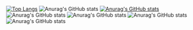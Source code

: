 [![Top Langs](https://github-readme-stats.vercel.app/api/top-langs/?username=Jimin-Park0901)](https://github.com/anuraghazra/github-readme-stats)
![Anurag's GitHub stats](https://github-readme-stats.vercel.app/api?username=Jimin-Park0901&hide=contribs,prs&show_icons=true&theme=graywhite)
[![Anurag's GitHub stats](https://github-readme-stats.vercel.app/api?username=Jimin-Park0901)](https://github.com/anuraghazra/github-readme-stats)
![Anurag's GitHub stats](https://github-readme-stats.vercel.app/api?username=Jimin-Park0901&hide=contribs,prs)
![Anurag's GitHub stats](https://github-readme-stats.vercel.app/api?username=Jimin-Park0901&show=reviews,discussions_started,discussions_answered,prs_merged,prs_merged_percentage)
![Anurag's GitHub stats](https://github-readme-stats.vercel.app/api?username=Jimin-Park0901&show_icons=true)
![Anurag's GitHub stats](https://github-readme-stats.vercel.app/api?username=Jimin-Park0901&show_icons=true&theme=radical)
